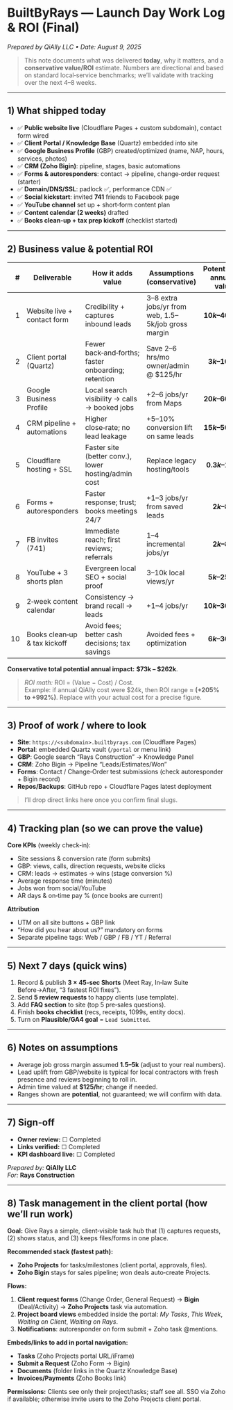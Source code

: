 # BuiltByRays — Launch Day Work Log & ROI (Final)
*Prepared by QiAlly LLC • Date: August 9, 2025*

> This note documents what was delivered **today**, why it matters, and a **conservative value/ROI** estimate. Numbers are directional and based on standard local‑service benchmarks; we’ll validate with tracking over the next 4–8 weeks.

---

## 1) What shipped today

- ✅ **Public website live** (Cloudflare Pages + custom subdomain), contact form wired
- ✅ **Client Portal / Knowledge Base** (Quartz) embedded into site
- ✅ **Google Business Profile** (GBP) created/optimized (name, NAP, hours, services, photos)
- ✅ **CRM (Zoho Bigin)**: pipeline, stages, basic automations
- ✅ **Forms & autoresponders**: contact → pipeline, change‑order request (starter)
- ✅ **Domain/DNS/SSL**: padlock ✅, performance CDN ✅
- ✅ **Social kickstart**: invited **741** friends to Facebook page
- ✅ **YouTube channel** set up + short‑form content plan
- ✅ **Content calendar (2 weeks)** drafted
- ✅ **Books clean‑up + tax prep kickoff** (checklist started)

---

## 2) Business value & potential ROI

| # | Deliverable | How it adds value | Assumptions (conservative) | Potential **annual** value |
|---:|---|---|---|---:|
| 1 | Website live + contact form | Credibility + captures inbound leads | 3–8 extra jobs/yr from web, $1.5–$5k/job gross margin | **$10k–$40k** |
| 2 | Client portal (Quartz) | Fewer back‑and‑forths; faster onboarding; retention | Save 2–6 hrs/mo owner/admin @ $125/hr | **$3k–$10k** |
| 3 | Google Business Profile | Local search visibility → calls → booked jobs | +2–6 jobs/yr from Maps | **$20k–$60k** |
| 4 | CRM pipeline + automations | Higher close‑rate; no lead leakage | +5–10% conversion lift on same leads | **$15k–$50k** |
| 5 | Cloudflare hosting + SSL | Faster site (better conv.), lower hosting/admin cost | Replace legacy hosting/tools | **$0.3k–$1k** |
| 6 | Forms + autoresponders | Faster response; trust; books meetings 24/7 | +1–3 jobs/yr from saved leads | **$2k–$8k** |
| 7 | FB invites (741) | Immediate reach; first reviews; referrals | 1–4 incremental jobs/yr | **$2k–$8k** |
| 8 | YouTube + 3 shorts plan | Evergreen local SEO + social proof | 3–10k local views/yr | **$5k–$25k** |
| 9 | 2‑week content calendar | Consistency → brand recall → leads | +1–4 jobs/yr | **$10k–$30k** |
|10 | Books clean‑up & tax kickoff | Avoid fees; better cash decisions; tax savings | Avoided fees + optimization | **$6k–$30k** |

**Conservative total potential annual impact:** **$73k – $262k**.

> *ROI math:* ROI = (Value − Cost) / Cost.  
> Example: if annual QiAlly cost were $24k, then ROI range ≈ **(+205% to +992%)**. Replace with your actual cost for a precise figure.

---

## 3) Proof of work / where to look

- **Site**: `https://<subdomain>.builtbyrays.com` (Cloudflare Pages)
- **Portal**: embedded Quartz vault (`/portal` or menu link)
- **GBP**: Google search “Rays Construction” → Knowledge Panel
- **CRM**: Zoho Bigin → Pipeline “Leads/Estimates/Won”
- **Forms**: Contact / Change‑Order test submissions (check autoresponder + Bigin record)
- **Repos/Backups**: GitHub repo + Cloudflare Pages latest deployment

> I’ll drop direct links here once you confirm final slugs.

---

## 4) Tracking plan (so we can prove the value)

**Core KPIs** (weekly check‑in):
- Site sessions & conversion rate (form submits)
- GBP: views, calls, direction requests, website clicks
- CRM: leads → estimates → wins (stage conversion %)
- Average response time (minutes)
- Jobs won from social/YouTube
- AR days & on‑time pay % (once books are current)

**Attribution**
- UTM on all site buttons + GBP link  
- “How did you hear about us?” mandatory on forms  
- Separate pipeline tags: Web / GBP / FB / YT / Referral

---

## 5) Next 7 days (quick wins)

1) Record & publish **3 × 45‑sec Shorts** (Meet Ray, In‑law Suite Before→After, “3 fastest ROI fixes”).  
2) Send **5 review requests** to happy clients (use template).  
3) Add **FAQ section** to site (top 5 pre‑sales questions).  
4) Finish **books checklist** (recs, receipts, 1099s, entity docs).  
5) Turn on **Plausible/GA4 goal** = `Lead Submitted`.

---

## 6) Notes on assumptions
- Average job gross margin assumed **$1.5–$5k** (adjust to your real numbers).  
- Lead uplift from GBP/website is typical for local contractors with fresh presence and reviews beginning to roll in.  
- Admin time valued at **$125/hr**; change if needed.  
- Ranges shown are **potential**, not guaranteed; we will confirm with data.

---

## 7) Sign‑off
- **Owner review:** ☐ Completed  
- **Links verified:** ☐ Completed  
- **KPI dashboard live:** ☐ Completed  

*Prepared by:* **QiAlly LLC**  
*For:* **Rays Construction**

---

## 8) Task management in the client portal (how we’ll run work)

**Goal:** Give Rays a simple, client‑visible task hub that (1) captures requests, (2) shows status, and (3) keeps files/forms in one place.

**Recommended stack (fastest path):**
- **Zoho Projects** for tasks/milestones (client portal, approvals, files).  
- **Zoho Bigin** stays for sales pipeline; won deals auto‑create Projects.

**Flows:**
1) **Client request forms** (Change Order, General Request) → **Bigin** (Deal/Activity) → **Zoho Projects** task via automation.
2) **Project board views** embedded inside the portal: *My Tasks*, *This Week*, *Waiting on Client*, *Waiting on Rays*.
3) **Notifications**: autoresponder on form submit + Zoho task @mentions.

**Embeds/links to add in portal navigation:**
- **Tasks** (Zoho Projects portal URL/iFrame)
- **Submit a Request** (Zoho Form → Bigin)
- **Documents** (folder links in the Quartz Knowledge Base)
- **Invoices/Payments** (Zoho Books link)

**Permissions:** Clients see only their project/tasks; staff see all. SSO via Zoho if available; otherwise invite users to the Zoho Projects client portal.


